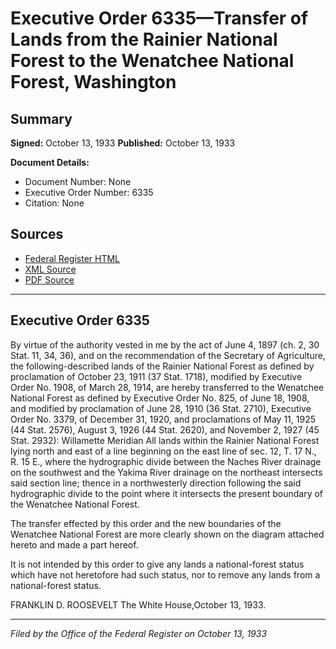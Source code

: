 # Executive Order 6335—Transfer of Lands from the Rainier National Forest to the Wenatchee National Forest, Washington

## Summary

**Signed:** October 13, 1933
**Published:** October 13, 1933

**Document Details:**
- Document Number: None
- Executive Order Number: 6335
- Citation: None

## Sources
- [Federal Register HTML](https://www.presidency.ucsb.edu/documents/executive-order-6335-transfer-lands-from-the-rainier-national-forest-the-wenatchee)
- [XML Source](None)
- [PDF Source](None)

---

## Executive Order 6335

By virtue of the authority vested in me by the act of June 4, 1897 (ch. 2, 30 Stat. 11, 34, 36), and on the recommendation of the Secretary of Agriculture, the following-described lands of the Rainier National Forest as defined by proclamation of October 23, 1911 (37 Stat. 1718), modified by Executive Order No. 1908, of March 28, 1914, are hereby transferred to the Wenatchee National Forest as defined by Executive Order No. 825, of June 18, 1908, and modified by proclamation of June 28, 1910 (36 Stat. 2710), Executive Order No. 3379, of December 31, 1920, and proclamations of May 11, 1925 (44 Stat. 2576), August 3, 1926 (44 Stat. 2620), and November 2, 1927 (45 Stat. 2932):
Willamette Meridian
All lands within the Rainier National Forest lying north and east of a line beginning on the east line of sec. 12, T. 17 N., R. 15 E., where the hydrographic divide between the Naches River drainage on the southwest and the Yakima River drainage on the northeast intersects said section line; thence in a northwesterly direction following the said hydrographic divide to the point where it intersects the present boundary of the Wenatchee National Forest.

The transfer effected by this order and the new boundaries of the Wenatchee National Forest are more clearly shown on the diagram attached hereto and made a part hereof.

It is not intended by this order to give any lands a national-forest status which have not heretofore had such status, nor to remove any lands from a national-forest status.

FRANKLIN D. ROOSEVELT
The White House,October 13, 1933.

---

*Filed by the Office of the Federal Register on October 13, 1933*
